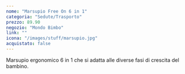 ```yaml
---
nome: "Marsupio Free On 6 in 1"
categoria: "Sedute/Trasporto"
prezzo: 89.90
negozio: "Mondo Bimbo"
link: ""
icona: "/images/stuff/marsupio.jpg"
acquistato: false
---
```


Marsupio ergonomico 6 in 1 che si adatta alle diverse fasi di crescita del bambino.
